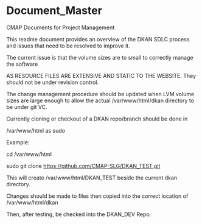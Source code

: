 # Document_Master
CMAP Documents for Project Management

This readme document provides an overview of the DKAN SDLC process and issues that need to
be resolved to improve it.

The current issue is that the volume sizes are to small to correctly manage the software

AS RESOURCE FILES ARE EXTENSIVE AND STATIC TO THE WEBSITE. They should not be under
revision control.

The change management procedure should be updated when LVM volume sizes are large enough to
allow the actual /var/www/html/dkan directory to be under git VC.

Currently cloning or checkout of a DKAN repo/branch should be done in

/var/www/html as sudo

Example:

cd /var/www/html

sudo git clone https://github.com/CMAP-SLG/DKAN_TEST.git

This will create /var/www/html/DKAN_TEST beside the current dkan directory.

Changes should be made to files then copied into the correct location of /var/www/html/dkan

Then, after testing, be checked into the DKAN_DEV Repo.

